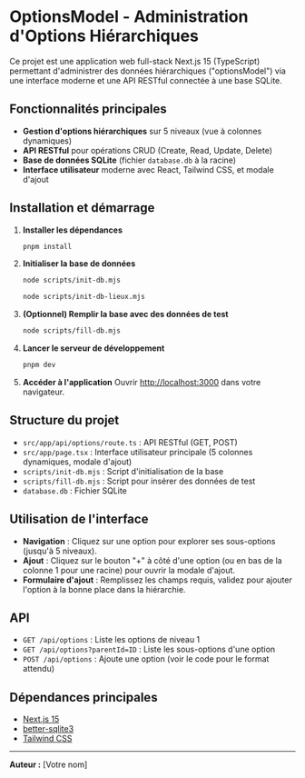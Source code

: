 # OptionsModel - Administration d'Options Hiérarchiques

Ce projet est une application web full-stack Next.js 15 (TypeScript) permettant d'administrer des données hiérarchiques ("optionsModel") via une interface moderne et une API RESTful connectée à une base SQLite.

## Fonctionnalités principales
- **Gestion d'options hiérarchiques** sur 5 niveaux (vue à colonnes dynamiques)
- **API RESTful** pour opérations CRUD (Create, Read, Update, Delete)
- **Base de données SQLite** (fichier `database.db` à la racine)
- **Interface utilisateur** moderne avec React, Tailwind CSS, et modale d'ajout

## Installation et démarrage

1. **Installer les dépendances**
   ```bash
   pnpm install
   ```

2. **Initialiser la base de données**
   ```bash
   node scripts/init-db.mjs
   ```
   
   ```bash
   node scripts/init-db-lieux.mjs
   ```


3. **(Optionnel) Remplir la base avec des données de test**
   ```bash
   node scripts/fill-db.mjs
   ```

4. **Lancer le serveur de développement**
   ```bash
   pnpm dev
   ```

5. **Accéder à l'application**
   Ouvrir [http://localhost:3000](http://localhost:3000) dans votre navigateur.

## Structure du projet
- `src/app/api/options/route.ts` : API RESTful (GET, POST)
- `src/app/page.tsx` : Interface utilisateur principale (5 colonnes dynamiques, modale d'ajout)
- `scripts/init-db.mjs` : Script d'initialisation de la base
- `scripts/fill-db.mjs` : Script pour insérer des données de test
- `database.db` : Fichier SQLite

## Utilisation de l'interface
- **Navigation** : Cliquez sur une option pour explorer ses sous-options (jusqu'à 5 niveaux).
- **Ajout** : Cliquez sur le bouton "+" à côté d'une option (ou en bas de la colonne 1 pour une racine) pour ouvrir la modale d'ajout.
- **Formulaire d'ajout** : Remplissez les champs requis, validez pour ajouter l'option à la bonne place dans la hiérarchie.

## API
- `GET /api/options` : Liste les options de niveau 1
- `GET /api/options?parentId=ID` : Liste les sous-options d'une option
- `POST /api/options` : Ajoute une option (voir le code pour le format attendu)

## Dépendances principales
- [Next.js 15](https://nextjs.org/)
- [better-sqlite3](https://github.com/WiseLibs/better-sqlite3)
- [Tailwind CSS](https://tailwindcss.com/)

---

**Auteur :** [Votre nom]

